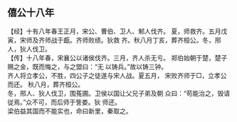 ## 僖公十八年

【经】十有八年春王正月，宋公、曹伯、卫人、邾人伐齐。
夏，师救齐。五月戊寅，宋师及齐师战于甗。齐师败绩。狄救
齐。秋八月丁亥，葬齐桓公。冬，邢人，狄人伐卫。  
【传】十八年春，宋襄公以诸侯伐齐。三月，齐人杀无亏。
郑伯始朝于楚，楚子赐之金，既而悔之，与之盟曰：“无
以铸兵。”故以铸三钟。  
齐人将立孝公，不胜，四公子之徒遂与宋人战。夏五月，
宋败齐师于□，立孝公而还。
秋八月，葬齐桓公。  
冬，邢人、狄人伐卫，围菟圃。卫侯以国让父兄子弟及朝
众曰：“苟能治之，毁请従焉。”众不可，而后师于訾娄。狄
师还。  
梁伯益其国而不能实也，命曰新里，秦取之。  

